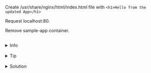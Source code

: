 
Create /usr/share/nginx/html/index.html file with `<h1>Hello from the updated App</h1>`

Request localhost:80.

Remove sample-app container.

<br>
<details><summary>Info</summary>
<br>

```plain
Bind mount is not populated by data from container - https://docs.docker.com/storage/bind-mounts/#mount-into-a-non-empty-directory-on-the-container.
```

</details>

<br>
<details><summary>Tip</summary>
<br>

```plain
Use echo and > to create file.
```

</details>


<br>
<details><summary>Solution</summary>
<br>

<br>

Create index.html file:

<br>

```plain
docker exec sample-app sh -c "echo '<h1>Hello from the updated App</h1>' > /usr/share/nginx/html/index.html"
```{{exec}}

<br>

Request localhost:80:

<br>

```plain
curl localhost:80
```{{exec}}

<br>

Remove the `sample-app` container:

<br>

```plain
docker rm -f sample-app
```{{exec}}
OR
```plain
docker stop sample app && docker rm sample-app
```{{copy}}